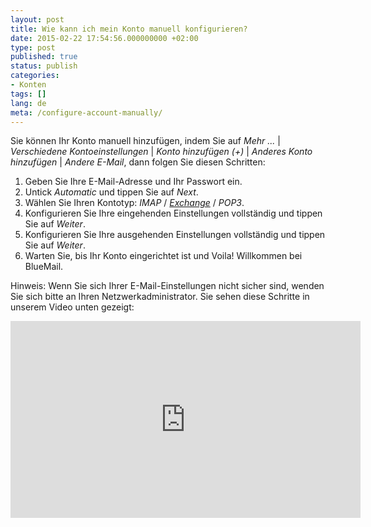 ```yaml
---
layout: post
title: Wie kann ich mein Konto manuell konfigurieren?
date: 2015-02-22 17:54:56.000000000 +02:00
type: post
published: true
status: publish
categories:
- Konten
tags: []
lang: de
meta: /configure-account-manually/
---
```


Sie können Ihr Konto manuell hinzufügen, indem Sie auf *Mehr ...* \| *Verschiedene Kontoeinstellungen* \| *Konto hinzufügen (+)* \| *Anderes Konto hinzufügen* \| *Andere E-Mail*, dann folgen Sie diesen Schritten:

1. Geben Sie Ihre E-Mail-Adresse und Ihr Passwort ein.
2. Untick *Automatic* und tippen Sie auf *Next*.
3. Wählen Sie Ihren Kontotyp: *IMAP* / [*Exchange*](/add-exchange-account/) / *POP3*.
4. Konfigurieren Sie Ihre eingehenden Einstellungen vollständig und tippen Sie auf *Weiter*.
5. Konfigurieren Sie Ihre ausgehenden Einstellungen vollständig und tippen Sie auf *Weiter*.
6. Warten Sie, bis Ihr Konto eingerichtet ist und Voila! Willkommen bei BlueMail.

Hinweis: Wenn Sie sich Ihrer E-Mail-Einstellungen nicht sicher sind, wenden Sie sich bitte an Ihren Netzwerkadministrator.
Sie sehen diese Schritte in unserem Video unten gezeigt:
<iframe src="https://www.youtube.com/embed/_kIvr2azxaY?list=PLXcA1xyD8E7dB0XsKApln4AqCumFbmOJK&amp;loop=1" width="560" height="315" frameborder="0" allowfullscreen="allowfullscreen"></iframe>

